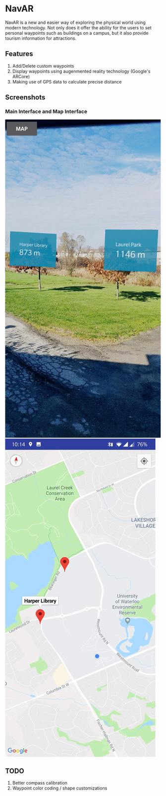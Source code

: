 # NavAR
NavAR is a new and easier way of exploring the physical world using modern technology. Not only does it offer the ability for the users to set personal waypoints such as buildings on a campus, but it also provide tourism information for attractions.

## Features
1. Add/Delete custom waypoints
2. Display waypoints using augenmented reality technology (Google's ARCore)
3. Making use of GPS data to calculate precise distance

## Screenshots
### Main Interface and Map Interface
![main interface](https://raw.githubusercontent.com/MarkYHZhang/NavAR/master/main.jpg) ![map interface](https://raw.githubusercontent.com/MarkYHZhang/NavAR/master/map.jpg)

## TODO
1. Better compass calibration
2. Waypoint color coding / shape customizations
